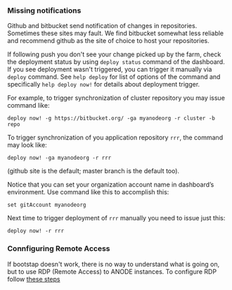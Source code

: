 ### Missing notifications

Github and bitbucket send notification of changes in repositories. Sometimes these sites may fault. We find bitbucket somewhat less reliable and recommend github as the site of choice to host your repositories.

If following push you don't see your change picked up by the farm, check the deployment status by using ```deploy status``` command of the dashboard. If you see deployment wasn't triggered, you can trigger it manually via ```deploy``` command. See ```help deploy``` for list of options of the command and specifically ```help deploy now!``` for details about deployment trigger.

For example, to trigger synchronization of cluster repository you may issue command like:

```
deploy now! -g https://bitbucket.org/ -ga myanodeorg -r cluster -b repo
```

To trigger synchronization of you application repository ```rrr```, the command may look like:

```
deploy now! -ga myanodeorg -r rrr
```
(github site is the default; master branch is the default too).

Notice that you can set your organization account name in dashboard’s environment. Use command like this to accomplish this:

```
set gitAccount myanodeorg
```

Next time to trigger deployment of ```rrr``` manually you need to issue just this:

```
deploy now! -r rrr
```

### Connfiguring Remote Access

If bootstap doesn't work, there is no way to understand what is going on, but to use RDP (Remote Access) to ANODE instances. To configure RDP follow [these steps](https://github.com/anodejs/anodejs/blob/master/docs/RDP_SETUP.md)